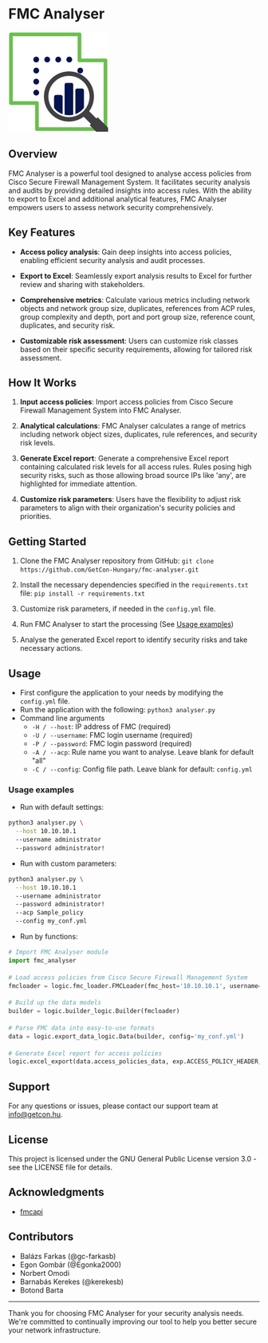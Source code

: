 # FMC Analyser

![FMC Analyser logo](assets/fmc_analyser_logo.png)

## Overview

FMC Analyser is a powerful tool designed to analyse access policies from Cisco Secure Firewall Management System. It facilitates security analysis and audits by providing detailed insights into access rules. With the ability to export to Excel and additional analytical features, FMC Analyser empowers users to assess network security comprehensively.

## Key Features

- **Access policy analysis**: Gain deep insights into access policies, enabling efficient security analysis and audit processes.

- **Export to Excel**: Seamlessly export analysis results to Excel for further review and sharing with stakeholders.

- **Comprehensive metrics**: Calculate various metrics including network objects and network group size, duplicates, references from ACP rules, group complexity and depth, port and port group size, reference count, duplicates, and security risk.

- **Customizable risk assessment**: Users can customize risk classes based on their specific security requirements, allowing for tailored risk assessment.

## How It Works

1. **Input access policies**: Import access policies from Cisco Secure Firewall Management System into FMC Analyser.

2. **Analytical calculations**: FMC Analyser calculates a range of metrics including network object sizes, duplicates, rule references, and security risk levels.

3. **Generate Excel report**: Generate a comprehensive Excel report containing calculated risk levels for all access rules. Rules posing high security risks, such as those allowing broad source IPs like 'any', are highlighted for immediate attention.

4. **Customize risk parameters**: Users have the flexibility to adjust risk parameters to align with their organization's security policies and priorities.

## Getting Started

1. Clone the FMC Analyser repository from GitHub: `git clone https://github.com/GetCon-Hungary/fmc-analyser.git`

2. Install the necessary dependencies specified in the `requirements.txt` file: `pip install -r requirements.txt`

3. Customize risk parameters, if needed in the `config.yml` file.

4. Run FMC Analyser to start the processing (See [Usage examples](#usage-examples))

5. Analyse the generated Excel report to identify security risks and take necessary actions.

## Usage

- First configure the application to your needs by modifying the `config.yml` file.
- Run the application with the following: `python3 analyser.py`
- Command line arguments
  - `-H / --host`: IP address of FMC (required)
  - `-U / --username`: FMC login username (required)
  - `-P / --password`: FMC login password (required)
  - `-A / --acp`: Rule name you want to analyse. Leave blank for default "all"
  - `-C / --config`: Config file path. Leave blank for default: `config.yml`

### Usage examples

- Run with default settings:

```bash
python3 analyser.py \
  --host 10.10.10.1
  --username administrator
  --password administrator!
```

- Run with custom parameters:

```bash
python3 analyser.py \
  --host 10.10.10.1
  --username administrator
  --password administrator!
  --acp Sample_policy
  --config my_conf.yml
```

- Run by functions:

```python
# Import FMC Analyser module
import fmc_analyser

# Load access policies from Cisco Secure Firewall Management System
fmcloader = logic.fmc_loader.FMCLoader(fmc_host='10.10.10.1', username='superman', password='not_batman123', acp_name='gotham_sec')

# Build up the data models
builder = logic.builder_logic.Builder(fmcloader)

# Parse FMC data into easy-to-use formats
data = logic.export_data_logic.Data(builder, config='my_conf.yml')

# Generate Excel report for access policies
logic.excel_export(data.access_policies_data, exp.ACCESS_POLICY_HEADER, 'access_policies_information')
```

## Support

For any questions or issues, please contact our support team at <info@getcon.hu>.

## License

This project is licensed under the GNU General Public License version 3.0 - see the LICENSE file for details.

## Acknowledgments

- [fmcapi](https://github.com/marksull/fmcapi)

## Contributors

- Balázs Farkas (@gc-farkasb)
- Egon Gombár (@Egonka2000)
- Norbert Omodi
- Barnabás Kerekes (@kerekesb)
- Botond Barta

---

Thank you for choosing FMC Analyser for your security analysis needs. We're committed to continually improving our tool to help you better secure your network infrastructure.
